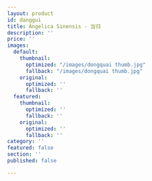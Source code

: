 ```yaml
---
layout: product
id: danggui
title: Angelica Sinensis - 当归
description: ''
price: ''
images:
  default:
    thumbnail:
      optimized: "/images/dongquai thumb.jpg"
      fallback: "/images/dongquai thumb.jpg"
    original:
      optimized: ''
      fallback: ''
  featured:
    thumbnail:
      optimized: ''
      fallback: ''
    original:
      optimized: ''
      fallback: ''
category: ''
featured: false
section: ''
published: false

---
```

